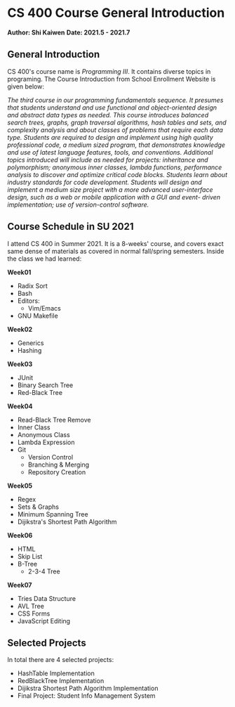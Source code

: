 # CS 400 Course General Introduction

**Author: Shi Kaiwen**
**Date: 2021.5 - 2021.7**

## General Introduction ##
CS 400's course name is *Programming III*. It contains diverse topics in programing. The Course Introduction from School Enrollment Website is given below:

*The third course in our programming fundamentals sequence. It presumes that students understand and use functional and object-oriented design and abstract data types as needed. This course introduces balanced search trees, graphs, graph traversal algorithms, hash tables and sets, and complexity analysis and about classes of problems that require each data type. Students are required to design and implement using high quality professional code, a medium sized program, that demonstrates knowledge and use of latest language features, tools, and conventions. Additional topics introduced will include as needed for projects: inheritance and polymorphism; anonymous inner classes, lambda functions, performance analysis to discover and optimize critical code blocks. Students learn about industry standards for code development. Students will design and implement a medium size project with a more advanced user-interface design, such as a web or mobile application with a GUI and event- driven implementation; use of version-control software.*

## Course Schedule in SU 2021
I attend CS 400 in Summer 2021. It is a 8-weeks' course, and covers exact same dense of materials as covered in normal fall/spring semesters. Inside the class we had learned:

**Week01**
- Radix Sort
- Bash
- Editors:
  - Vim/Emacs
- GNU Makefile

**Week02**
- Generics
- Hashing

**Week03**
- JUnit
- Binary Search Tree
- Red-Black Tree

**Week04**
- Read-Black Tree Remove
- Inner Class
- Anonymous Class
- Lambda Expression
- Git
  - Version Control
  - Branching & Merging
  - Repository Creation

**Week05**
- Regex
- Sets & Graphs
- Minimum Spanning Tree
- Dijikstra's Shortest Path Algorithm

**Week06**
- HTML
- Skip List
- B-Tree
  - 2-3-4 Tree

**Week07**
- Tries Data Structure
- AVL Tree
- CSS Forms
- JavaScript Editing

## Selected Projects
In total there are 4 selected projects:
- HashTable Implementation
- RedBlackTree Implementation
- Dijikstra Shortest Path Algorithm Implementation
- Final Project: Student Info Management System